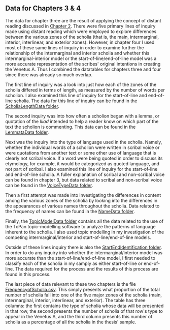 ## Data for Chapters 3 & 4

The data for chapter three are the result of applying the concept of distant reading discussed in [Chapter 2](https://github.com/cjschu17/Thesis2016-2017/blob/master/ThesisWriting/Chapter2.md). There were five primary lines of inquiry made using distant reading which were employed to explore differences between the various zones of the scholia (that is, the main, intermarginal, interior, interlinear, and exterior zones). However, in chapter four I used most of these same lines of inquiry in order to examine further the relationship of the intermarginal and interior scholia and whether this intermarginal-interior model or the start-of-line/end-of-line model was a more accurate representation of the scribes' original intentions in creating the Venetus A. Thus I combined the datatables for chapters three and four since there was already so much overlap.

The first line of inquiry was a look into just how each of the zones of the scholia differed in terms of length, as measured by the number of words per scholion. I also examined this line of inquiry for the start-of-line and end-of-line scholia. The data for this line of inquiry can be found in the [ScholiaLengthData folder](https://github.com/cjschu17/Thesis2016-2017/tree/master/Appendix/Chapter3/Data/ScholiaLengthData).

The second inquiry was into how often a scholion began with a lemma, or quotation of the *Iliad* intended to help a reader know on which part of the text the scholion is commenting. This data can be found in the [LemmataData folder](https://github.com/cjschu17/Thesis2016-2017/tree/master/Appendix/Chapter3/Data/LemmataData).

Next was the inquiry into the type of language used in the scholia. Namely, whether the individual words of a scholion were written in scribal voice or were quotations from another text or some other use of language that is clearly not scribal voice. If a word were being quoted in order to discuss its etymology, for example, it would be categorized as quoted language, and not part of scribal. I also examined this line of inquiry for the start-of-line and end-of-line scholia. A fuller explanation of scribal and non-scribal voice can be found in chapter 3, but data related to scribal and non-scribal voice can be found in the [VoiceTypeData folder](https://github.com/cjschu17/Thesis2016-2017/tree/master/Appendix/Chapter3/Data/VoiceTypeData).

Then a first attempt was made into investigating the differences in content among the various zones of the scholia by looking into the differences in the appearances of various names throughout the scholia. Data related to the frequency of names can be found in the [NameData folder](https://github.com/cjschu17/Thesis2016-2017/tree/master/Appendix/Chapter3/Data/NameData).

Finally, the [TopicModelData folder](https://github.com/cjschu17/Thesis2016-2017/tree/master/Appendix/Chapter3/Data/TopicModelData) contains all the data related to the use of the ToPan topic-modelling software to analyze the patterns of language inherent to the scholia. I also used topic modelling in my investigation of the competing intermarginal/interior and start-of-line/end-of-line models.

Outside of these lines inquiry there is also the [StartEndIdentification folder](https://github.com/cjschu17/Thesis2016-2017/tree/master/Appendix/Chapters3%264/Data/StartEndIdentification). In order to do any inquiry into whether the intermarginal/interior model was more accurate than the start-of-line/end-of-line model, I first needed to classify each of the scholia in my samply as either start-of-line or end-of-line. The data required for the process and the results of this process are found in this process.

The last piece of data relevant to these two chapters is the file [FrequencyofScholia.csv](https://github.com/cjschu17/Thesis2016-2017/blob/master/Appendix/Chapters3%264/Data/FrequencyofScholia.csv). This simply presents what proportion of the total number of scholia fall into one of the five major zones of the scholia (main, intermarginal, interior, interlinear, and exterior). The table has three columns: the first contains the type of scholia whose data will be presented in that row, the second presents the number of scholia of that row's type to appear in the Venetus A, and the third column presents this number of scholia as a percentage of all the scholia in the thesis' sample.
